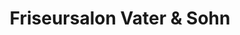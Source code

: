 ---
title: "Friseursalon Vater & Sohn"
url: /norderstedt/friseursalon-vater-und-sohn/
shop: Friseur
---